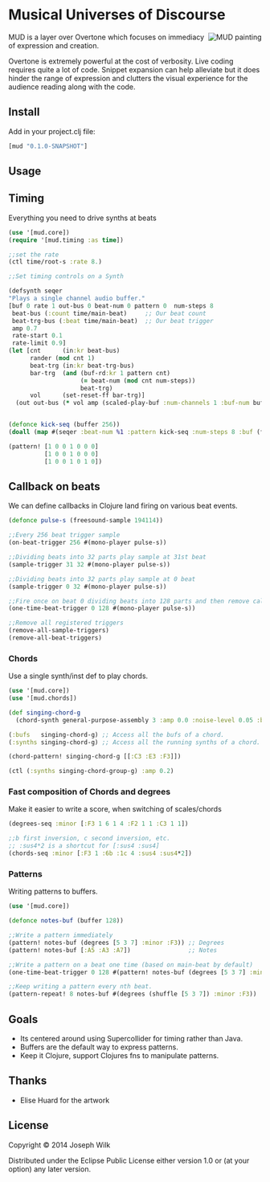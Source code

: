 # Musical Universes of Discourse

<img src="http://s30.postimg.org/6gdpkl2g1/piglet_color.png" alt="MUD painting" title="MUD" align="right" />

MUD is a layer over Overtone which focuses on immediacy of expression and creation.

Overtone is extremely powerful at the cost of verbosity. Live coding requires quite a lot of code.
Snippet expansion can help alleviate but it does hinder the range of expression and clutters the visual
experience for the audience reading along with the code.

## Install

Add in your project.clj file:

```clojure
[mud "0.1.0-SNAPSHOT"]
```

## Usage

## Timing

Everything you need to drive synths at beats

```clojure
(use '[mud.core])
(require '[mud.timing :as time])

;;set the rate
(ctl time/root-s :rate 8.)

;;Set timing controls on a Synth

(defsynth seqer
"Plays a single channel audio buffer."
[buf 0 rate 1 out-bus 0 beat-num 0 pattern 0  num-steps 8 
 beat-bus (:count time/main-beat)     ;; Our beat count
 beat-trg-bus (:beat time/main-beat)  ;; Our beat trigger
 amp 0.7
 rate-start 0.1
 rate-limit 0.9]
(let [cnt      (in:kr beat-bus)
      rander (mod cnt 1)
      beat-trg (in:kr beat-trg-bus)
      bar-trg  (and (buf-rd:kr 1 pattern cnt)
                    (= beat-num (mod cnt num-steps))
                    beat-trg)
      vol      (set-reset-ff bar-trg)]
  (out out-bus (* vol amp (scaled-play-buf :num-channels 1 :buf-num buf :rate (t-rand:kr rate-start rate-limit rander) :trigger bar-trg)))))


(defonce kick-seq (buffer 256))
(doall (map #(seqer :beat-num %1 :pattern kick-seq :num-steps 8 :buf (freesound-sample 194114)) (range 0 8)))

(pattern! [1 0 0 1 0 0 0]
          [1 0 0 1 0 0 0]
          [1 0 0 1 0 1 0])
```

## Callback on beats

We can define callbacks in Clojure land firing on various beat events.

```clojure
(defonce pulse-s (freesound-sample 194114))

;;Every 256 beat trigger sample
(on-beat-trigger 256 #(mono-player pulse-s))

;;Dividing beats into 32 parts play sample at 31st beat
(sample-trigger 31 32 #(mono-player pulse-s))

;;Dividing beats into 32 parts play sample at 0 beat
(sample-trigger 0 32 #(mono-player pulse-s))

;;Fire once on beat 0 dividing beats into 128 parts and then remove callback.
(one-time-beat-trigger 0 128 #(mono-player pulse-s))

;;Remove all registered triggers
(remove-all-sample-triggers)
(remove-all-beat-triggers)
 ```

### Chords

Use a single synth/inst def to play chords.

```clojure
(use '[mud.core])
(use '[mud.chords])

(def singing-chord-g
  (chord-synth general-purpose-assembly 3 :amp 0.0 :noise-level 0.05 :beat-trg-bus (:beat time/beat-1th) :beat-bus (:count time/beat-1th) :attack 0.1 :release 0.1))

(:bufs   singing-chord-g) ;; Access all the bufs of a chord.
(:synths singing-chord-g) ;; Access all the running synths of a chord.

(chord-pattern! singing-chord-g [[:C3 :E3 :F3]])

(ctl (:synths singing-chord-group-g) :amp 0.2)
```

### Fast composition of Chords and degrees

Make it easier to write a score, when switching of scales/chords

```clojure
(degrees-seq :minor [:F3 1 6 1 4 :F2 1 1 :C3 1 1])

;;b first inversion, c second inversion, etc.
;; :sus4*2 is a shortcut for [:sus4 :sus4]
(chords-seq :minor [:F3 1 :6b :1c 4 :sus4 :sus4*2])
```

### Patterns

Writing patterns to buffers.

```clojure
(use '[mud.core])

(defonce notes-buf (buffer 128))

;;Write a pattern immediately
(pattern! notes-buf (degrees [5 3 7] :minor :F3)) ;; Degrees
(pattern! notes-buf [:A5 :A3 :A7])                ;; Notes

;;Write a pattern on a beat one time (based on main-beat by default)
(one-time-beat-trigger 0 128 #(pattern! notes-buf (degrees [5 3 7] :minor :F3)))

;;Keep writing a pattern every nth beat.
(pattern-repeat! 8 notes-buf #(degrees (shuffle [5 3 7]) :minor :F3))
```

## Goals

* Its centered around using Supercollider for timing rather than Java.
* Buffers are the default way to express patterns.
* Keep it Clojure, support Clojures fns to manipulate patterns.

## Thanks

* Elise Huard for the artwork

## License

Copyright © 2014 Joseph Wilk

Distributed under the Eclipse Public License either version 1.0 or (at
your option) any later version.

